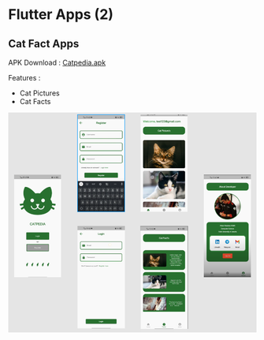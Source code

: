# Flutter Apps (2)
## Cat Fact Apps

APK Download : [Catpedia.apk](https://drive.google.com/u/0/uc?id=1RyR-kwp7HX4pOtq-kk2Felh9R67P9Aqz&export=download)

Features :
- Cat Pictures
- Cat Facts

![Image](img/project.png)

